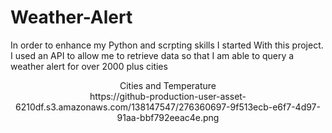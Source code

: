 # Weather-Alert



In order to enhance my Python and scrpting skills I started With this project. I used an API to allow me to retrieve data so that I am able to query a weather alert for over 2000 plus cities


<p align="center">
Cities and Temperature <br/>
https://github-production-user-asset-6210df.s3.amazonaws.com/138147547/276360697-9f513ecb-e6f7-4d97-91aa-bbf792eeac4e.png
